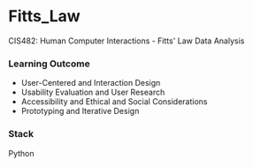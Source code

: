 # Fitts_Law
CIS482: Human Computer Interactions - Fitts' Law Data Analysis

### Learning Outcome
- User-Centered and Interaction Design
- Usability Evaluation and User Research 
- Accessibility and Ethical and Social Considerations
- Prototyping and Iterative Design 

### Stack
Python
